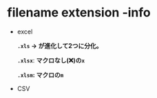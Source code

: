 # filename extension -info

- excel
    
    **`.xls` → が進化して2つに分化。**
    
    **`.xlsx`**: **マクロなし(❌)の`x`**
    
    **`.xlsm`: マクロの`m`**
    
- CSV